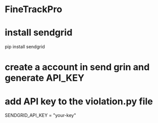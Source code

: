 # FineTrackPro

# install sendgrid
pip install sendgrid

# create a account in send grin and generate API_KEY

# add API key to the violation.py file
SENDGRID_API_KEY = "your-key"